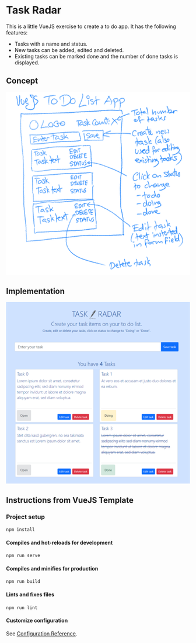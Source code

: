 # Task Radar

This is a little VueJS exercise to create a to do app. It has the following features:
- Tasks with a name and status.
- New tasks can be added, edited and deleted.
- Existing tasks can be marked done and the number of done tasks is displayed.

## Concept
![Concept](concept/concept.png)

## Implementation
![Concept](concept/screenshot.png)

## Instructions from VueJS Template

### Project setup
```
npm install
```

#### Compiles and hot-reloads for development
```
npm run serve
```

#### Compiles and minifies for production
```
npm run build
```

#### Lints and fixes files
```
npm run lint
```

#### Customize configuration
See [Configuration Reference](https://cli.vuejs.org/config/).
